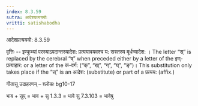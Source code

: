 ```yaml
---
index: 8.3.59
sutra: आदेशप्रत्यययोः
vritti: satishabodha
---
```



 आदेशप्रत्यययो: 8.3.59 


वृत्तिः -- इण्कुभ्यां परस्याऽपदान्तस्यादेश: प्रत्ययावयवश्च य: सस्तस्य मूर्धन्यादेश: । The letter “स्” is replaced by the cerebral “ष्” when preceded either by a letter of the इण्-प्रत्याहार: or a letter of the क-वर्ग: (“क्”, “ख्”, “ग्”, “घ्”, “ङ्”)। This substitution only takes place if the “स्” is an आदेश: (substitute) or part of a प्रत्यय: (affix.) 


गीतासु उदाहरणम् – श्लोकः bg10-17 


भाव + सुप् = भाव + सु 1.3.3 = भावे सु 7.3.103 = भावेषु 



